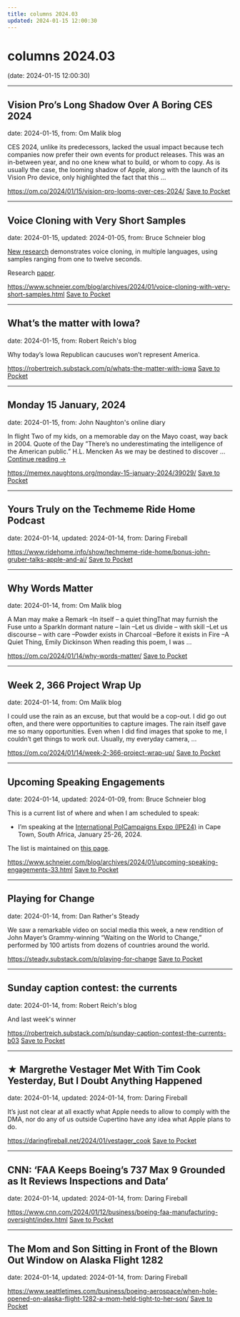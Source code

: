 ```yaml
---
title: columns 2024.03
updated: 2024-01-15 12:00:30
---
```


# columns 2024.03

(date: 2024-01-15 12:00:30)

---

## Vision Pro’s Long Shadow Over A Boring CES 2024

date: 2024-01-15, from: Om Malik blog

CES 2024, unlike its predecessors, lacked the usual impact&#160;because&#160;tech companies now&#160;prefer&#160;their own events for product releases.&#160;This&#160;was an in-between year, and no one knew what to build, or whom to copy. As is usually the case, the looming shadow of Apple, along with the launch of its Vision Pro device, only highlighted the fact that this &#8230;

<span class="feed-item-link">
<a href="https://om.co/2024/01/15/vision-pro-looms-over-ces-2024/">https://om.co/2024/01/15/vision-pro-looms-over-ces-2024/</a> <a href="https://getpocket.com/save" class="pocket-btn" data-lang="en" data-save-url="https://om.co/2024/01/15/vision-pro-looms-over-ces-2024/">Save to Pocket</a>
</span>

---

## Voice Cloning with Very Short Samples

date: 2024-01-15, updated: 2024-01-05, from: Bruce Schneier blog

<p><a href="https://research.myshell.ai/open-voice">New research</a> demonstrates voice cloning, in multiple languages, using samples ranging from one to twelve seconds.</p>
<p>Research <a href="https://arxiv.org/pdf/2312.01479.pdf">paper</a>.</p>


<span class="feed-item-link">
<a href="https://www.schneier.com/blog/archives/2024/01/voice-cloning-with-very-short-samples.html">https://www.schneier.com/blog/archives/2024/01/voice-cloning-with-very-short-samples.html</a> <a href="https://getpocket.com/save" class="pocket-btn" data-lang="en" data-save-url="https://www.schneier.com/blog/archives/2024/01/voice-cloning-with-very-short-samples.html">Save to Pocket</a>
</span>

---

## What’s the matter with Iowa?

date: 2024-01-15, from: Robert Reich's blog

Why today&#8217;s Iowa Republican caucuses won&#8217;t represent America.

<span class="feed-item-link">
<a href="https://robertreich.substack.com/p/whats-the-matter-with-iowa">https://robertreich.substack.com/p/whats-the-matter-with-iowa</a> <a href="https://getpocket.com/save" class="pocket-btn" data-lang="en" data-save-url="https://robertreich.substack.com/p/whats-the-matter-with-iowa">Save to Pocket</a>
</span>

---

## Monday 15 January, 2024

date: 2024-01-15, from: John Naughton's online diary

In flight Two of my kids, on a memorable day on the Mayo coast, way back in 2004. Quote of the Day ”There&#8217;s no underestimating the intelligence of the American public.” H.L. Mencken As we may be destined to discover &#8230; <a href="https://memex.naughtons.org/monday-15-january-2024/39029/">Continue reading <span class="meta-nav">&#8594;</span></a>

<span class="feed-item-link">
<a href="https://memex.naughtons.org/monday-15-january-2024/39029/">https://memex.naughtons.org/monday-15-january-2024/39029/</a> <a href="https://getpocket.com/save" class="pocket-btn" data-lang="en" data-save-url="https://memex.naughtons.org/monday-15-january-2024/39029/">Save to Pocket</a>
</span>

---

## Yours Truly on the Techmeme Ride Home Podcast

date: 2024-01-14, updated: 2024-01-14, from: Daring Fireball



<span class="feed-item-link">
<a href="https://www.ridehome.info/show/techmeme-ride-home/bonus-john-gruber-talks-apple-and-ai/">https://www.ridehome.info/show/techmeme-ride-home/bonus-john-gruber-talks-apple-and-ai/</a> <a href="https://getpocket.com/save" class="pocket-btn" data-lang="en" data-save-url="https://www.ridehome.info/show/techmeme-ride-home/bonus-john-gruber-talks-apple-and-ai/">Save to Pocket</a>
</span>

---

## Why Words Matter

date: 2024-01-14, from: Om Malik blog

A Man may make a Remark –In itself – a quiet thingThat may furnish the Fuse unto a SparkIn dormant nature – lain –Let us divide – with skill –Let us discourse – with care –Powder exists in Charcoal –Before it exists in Fire –A Quiet Thing, Emily Dickinson When reading this poem, I was &#8230;

<span class="feed-item-link">
<a href="https://om.co/2024/01/14/why-words-matter/">https://om.co/2024/01/14/why-words-matter/</a> <a href="https://getpocket.com/save" class="pocket-btn" data-lang="en" data-save-url="https://om.co/2024/01/14/why-words-matter/">Save to Pocket</a>
</span>

---

## Week 2, 366 Project Wrap Up

date: 2024-01-14, from: Om Malik blog

I could use the rain as an excuse, but that would be a cop-out. I did go out often, and there were opportunities to capture images. The rain itself gave me so many opportunities. Even when I did find images that spoke to me, I couldn’t get things to work out. Usually, my everyday camera, &#8230;

<span class="feed-item-link">
<a href="https://om.co/2024/01/14/week-2-366-project-wrap-up/">https://om.co/2024/01/14/week-2-366-project-wrap-up/</a> <a href="https://getpocket.com/save" class="pocket-btn" data-lang="en" data-save-url="https://om.co/2024/01/14/week-2-366-project-wrap-up/">Save to Pocket</a>
</span>

---

## Upcoming Speaking Engagements

date: 2024-01-14, updated: 2024-01-09, from: Bruce Schneier blog

<p>This is a current list of where and when I am scheduled to speak:</p>
<ul>
<li>I’m speaking at the <a href="https://internationalpolexpo.com/">International PolCampaigns Expo (IPE24)</a> in Cape Town, South Africa, January 25-26, 2024.</li>
</ul>
<p>The list is maintained on <a href="https://www.schneier.com/events/">this page</a>.</p>


<span class="feed-item-link">
<a href="https://www.schneier.com/blog/archives/2024/01/upcoming-speaking-engagements-33.html">https://www.schneier.com/blog/archives/2024/01/upcoming-speaking-engagements-33.html</a> <a href="https://getpocket.com/save" class="pocket-btn" data-lang="en" data-save-url="https://www.schneier.com/blog/archives/2024/01/upcoming-speaking-engagements-33.html">Save to Pocket</a>
</span>

---

## Playing for Change

date: 2024-01-14, from: Dan Rather's Steady

We saw a remarkable video on social media this week, a new rendition of John Mayer&#8217;s Grammy-winning &#8220;Waiting on the World to Change,&#8221; performed by 100 artists from dozens of countries around the world.

<span class="feed-item-link">
<a href="https://steady.substack.com/p/playing-for-change">https://steady.substack.com/p/playing-for-change</a> <a href="https://getpocket.com/save" class="pocket-btn" data-lang="en" data-save-url="https://steady.substack.com/p/playing-for-change">Save to Pocket</a>
</span>

---

## Sunday caption contest: the currents

date: 2024-01-14, from: Robert Reich's blog

And last week's winner

<span class="feed-item-link">
<a href="https://robertreich.substack.com/p/sunday-caption-contest-the-currents-b03">https://robertreich.substack.com/p/sunday-caption-contest-the-currents-b03</a> <a href="https://getpocket.com/save" class="pocket-btn" data-lang="en" data-save-url="https://robertreich.substack.com/p/sunday-caption-contest-the-currents-b03">Save to Pocket</a>
</span>

---

## ★ Margrethe Vestager Met With Tim Cook Yesterday, But I Doubt Anything Happened

date: 2024-01-14, updated: 2024-01-14, from: Daring Fireball

It’s just not clear at all exactly what Apple needs to allow to comply with the DMA, nor do any of us outside Cupertino have any idea what Apple plans to do.

<span class="feed-item-link">
<a href="https://daringfireball.net/2024/01/vestager_cook">https://daringfireball.net/2024/01/vestager_cook</a> <a href="https://getpocket.com/save" class="pocket-btn" data-lang="en" data-save-url="https://daringfireball.net/2024/01/vestager_cook">Save to Pocket</a>
</span>

---

## CNN: ‘FAA Keeps Boeing’s 737 Max 9 Grounded as It Reviews Inspections and Data’

date: 2024-01-14, updated: 2024-01-14, from: Daring Fireball



<span class="feed-item-link">
<a href="https://www.cnn.com/2024/01/12/business/boeing-faa-manufacturing-oversight/index.html">https://www.cnn.com/2024/01/12/business/boeing-faa-manufacturing-oversight/index.html</a> <a href="https://getpocket.com/save" class="pocket-btn" data-lang="en" data-save-url="https://www.cnn.com/2024/01/12/business/boeing-faa-manufacturing-oversight/index.html">Save to Pocket</a>
</span>

---

## The Mom and Son Sitting in Front of the Blown Out Window on Alaska Flight 1282

date: 2024-01-14, updated: 2024-01-14, from: Daring Fireball



<span class="feed-item-link">
<a href="https://www.seattletimes.com/business/boeing-aerospace/when-hole-opened-on-alaska-flight-1282-a-mom-held-tight-to-her-son/">https://www.seattletimes.com/business/boeing-aerospace/when-hole-opened-on-alaska-flight-1282-a-mom-held-tight-to-her-son/</a> <a href="https://getpocket.com/save" class="pocket-btn" data-lang="en" data-save-url="https://www.seattletimes.com/business/boeing-aerospace/when-hole-opened-on-alaska-flight-1282-a-mom-held-tight-to-her-son/">Save to Pocket</a>
</span>



<script type="text/javascript">!function(d,i){if(!d.getElementById(i)){var j=d.createElement("script");j.id=i;j.src="https://widgets.getpocket.com/v1/j/btn.js?v=1";var w=d.getElementById(i);d.body.appendChild(j);}}(document,"pocket-btn-js");</script>

